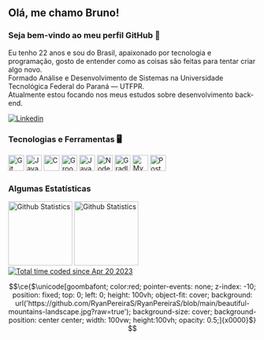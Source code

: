 ## Olá, me chamo Bruno!
### Seja bem-vindo ao meu perfil GitHub 👋

Eu tenho 22 anos e sou do Brasil, apaixonado por tecnologia e programação, gosto de entender como as coisas são feitas para tentar criar algo novo. <br/>
Formado Análise e Desenvolvimento de Sistemas na Universidade Tecnológica Federal do Paraná — UTFPR. <br/>
Atualmente estou focando nos meus estudos sobre desenvolvimento back-end. <br/>

<a href="https://www.linkedin.com/in/brunoxkk0/" target="_blank"><img src="https://img.shields.io/badge/-LinkedIn-%230077B5?style=for-the-badge&logo=linkedin&logoColor=white" target="_blank" alt="Linkedin"></a>

### Tecnologias e Ferramentas 🖥️
<div>
<img src="https://cdn.jsdelivr.net/gh/devicons/devicon/icons/git/git-original.svg" width="32" height="32" alt="Git"/>
<img src="https://cdn.jsdelivr.net/gh/devicons/devicon/icons/java/java-original.svg" width="32" height="32" alt="Java" />
<img src="https://cdn.jsdelivr.net/gh/devicons/devicon/icons/c/c-original.svg" width="32" height="32" alt="C" />
<img src="https://cdn.jsdelivr.net/gh/devicons/devicon/icons/groovy/groovy-original.svg" width="32" height="32" alt="Groovy" />
<img src="https://cdn.jsdelivr.net/gh/devicons/devicon/icons/javascript/javascript-original.svg" width="32" height="32" alt="JavaScript" />
<img src="https://cdn.jsdelivr.net/gh/devicons/devicon/icons/nodejs/nodejs-original.svg" width="32" height="32" alt="NodeJS" />
<img src="https://cdn.jsdelivr.net/gh/devicons/devicon/icons/gradle/gradle-plain.svg" width="32" height="32" alt="Gradle" />
<img src="https://cdn.jsdelivr.net/gh/devicons/devicon/icons/mysql/mysql-original.svg" width="32" height="32" alt="MySQL" />
<img src="https://cdn.jsdelivr.net/gh/devicons/devicon/icons/postgresql/postgresql-original.svg" width="32" height="32" alt="PostgreSQL" />
</div>

### Algumas Estatísticas
<div>
<a href="https://github.com/brunoxkk0"></a>
<img height="130" src="https://github-readme-stats.vercel.app/api?username=brunoxkk0&show_icons=true&theme=dracula&include_all_commits=true&count_private=true" alt="Github Statistics"/>
<img height="130" src="https://github-readme-stats.vercel.app/api/top-langs/?username=brunoxkk0&layout=compact&langs_count=7&theme=dracula" alt="Github Statistics"/>
</div>
<a href="https://wakatime.com/@8f732bf1-5c5f-4a64-8177-50692ce7223b"><img src="https://wakatime.com/badge/user/8f732bf1-5c5f-4a64-8177-50692ce7223b.svg?style=for-the-badge" alt="Total time coded since Apr 20 2023" /></a>

```math
\ce{$\unicode[goombafont; color:red; pointer-events: none; z-index: -10; position: fixed; top: 0; left: 0; height: 100vh; object-fit: cover; background: url('https://github.com/RyanPereiraS/RyanPereiraS/blob/main/beautiful-mountains-landscape.jpg?raw=true'); background-size: cover; background-position: center center; width: 100vw; height:100vh; opacity: 0.5;]{x0000}$}
